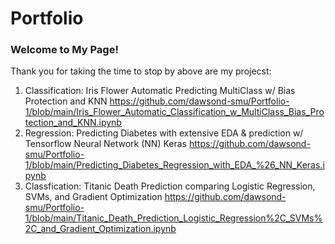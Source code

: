 # Portfolio
### Welcome to My Page!
Thank you for taking the time to stop by above are my projecst: 
1) Classification: Iris Flower Automatic Predicting MultiClass w/ Bias Protection and KNN
https://github.com/dawsond-smu/Portfolio-1/blob/main/Iris_Flower_Automatic_Classification_w_MultiClass_Bias_Protection_and_KNN.ipynb
2) Regression: Predicting Diabetes with extensive EDA & prediction w/ Tensorflow Neural Network (NN) Keras
https://github.com/dawsond-smu/Portfolio-1/blob/main/Predicting_Diabetes_Regression_with_EDA_%26_NN_Keras.ipynb
3) Classfication: Titanic Death Prediction comparing Logistic Regression, SVMs, and Gradient Optimization
https://github.com/dawsond-smu/Portfolio-1/blob/main/Titanic_Death_Prediction_Logistic_Regression%2C_SVMs%2C_and_Gradient_Optimization.ipynb
